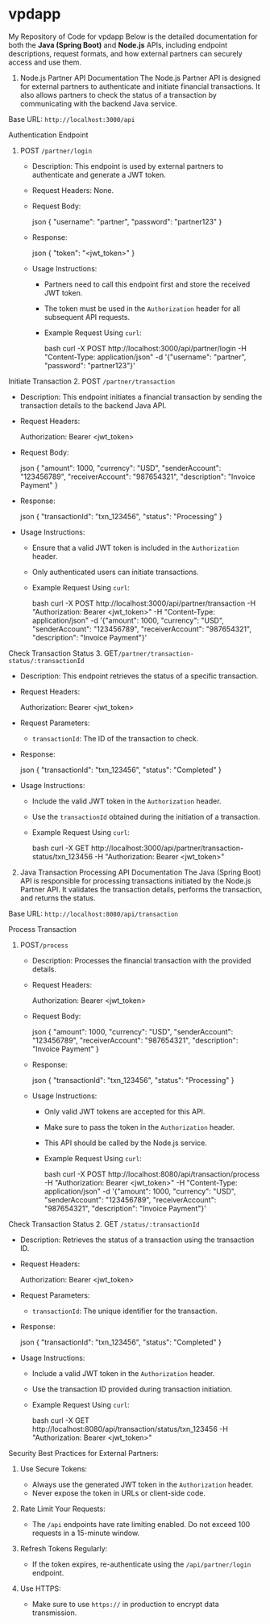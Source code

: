 # vpdapp
My Repository of Code for vpdapp
Below is the detailed documentation for both the **Java (Spring Boot)** and **Node.js** APIs, including endpoint descriptions, request formats, and how external partners can securely access and use them.

 1. Node.js Partner API Documentation
The Node.js Partner API is designed for external partners to authenticate and initiate financial transactions. It also allows partners to check the status of a transaction by communicating with the backend Java service.

Base URL: `http://localhost:3000/api`

Authentication Endpoint
1. POST `/partner/login`
   
   - Description: This endpoint is used by external partners to authenticate and generate a JWT token.
   - Request Headers: None.
   - Request Body:
     
     json
     {
       "username": "partner",
       "password": "partner123"
     }
     
     
   - Response:
     
     json
     {
       "token": "<jwt_token>"
     }
     
     
   - Usage Instructions:
     - Partners need to call this endpoint first and store the received JWT token.
     - The token must be used in the `Authorization` header for all subsequent API requests.
     - Example Request Using `curl`:
       
       bash
       curl -X POST http://localhost:3000/api/partner/login -H "Content-Type: application/json" -d '{"username": "partner", "password": "partner123"}'
      

Initiate Transaction
2. POST `/partner/transaction`
   
   - Description: This endpoint initiates a financial transaction by sending the transaction details to the backend Java API.
   - Request Headers:
     
     
     Authorization: Bearer <jwt_token>
    
     
   - Request Body:
     
     json
     {
       "amount": 1000,
       "currency": "USD",
       "senderAccount": "123456789",
       "receiverAccount": "987654321",
       "description": "Invoice Payment"
     }
    
     
   - Response:
     
     json
     {
       "transactionId": "txn_123456",
       "status": "Processing"
     }
     
     
   - Usage Instructions:
     - Ensure that a valid JWT token is included in the `Authorization` header.
     - Only authenticated users can initiate transactions.
     - Example Request Using `curl`:
       
       bash
       curl -X POST http://localhost:3000/api/partner/transaction -H "Authorization: Bearer <jwt_token>" -H "Content-Type: application/json" -d '{"amount": 1000, "currency": "USD", "senderAccount": "123456789", "receiverAccount": "987654321", "description": "Invoice Payment"}'
      

Check Transaction Status
3. GET`/partner/transaction-status/:transactionId`
   
   - Description: This endpoint retrieves the status of a specific transaction.
   - Request Headers:
     
    
     Authorization: Bearer <jwt_token>
    
     
   - Request Parameters:
     - `transactionId`: The ID of the transaction to check.
     
   - Response:
     
     json
     {
       "transactionId": "txn_123456",
       "status": "Completed"
     }
   
     
   - Usage Instructions:
     - Include the valid JWT token in the `Authorization` header.
     - Use the `transactionId` obtained during the initiation of a transaction.
     - Example Request Using `curl`:
       
       bash
       curl -X GET http://localhost:3000/api/partner/transaction-status/txn_123456 -H "Authorization: Bearer <jwt_token>"
       

2. Java Transaction Processing API Documentation
The Java (Spring Boot) API is responsible for processing transactions initiated by the Node.js Partner API. It validates the transaction details, performs the transaction, and returns the status.

Base URL: `http://localhost:8080/api/transaction`

Process Transaction
1. POST`/process`
   
   - Description: Processes the financial transaction with the provided details.
   - Request Headers:
     
     
     Authorization: Bearer <jwt_token>
     
     
   - Request Body:
     
     json
     {
       "amount": 1000,
       "currency": "USD",
       "senderAccount": "123456789",
       "receiverAccount": "987654321",
       "description": "Invoice Payment"
     }
     
     
   - Response:
     
     json
     {
       "transactionId": "txn_123456",
       "status": "Processing"
     }
     
     
   - Usage Instructions:
     - Only valid JWT tokens are accepted for this API.
     - Make sure to pass the token in the `Authorization` header.
     - This API should be called by the Node.js service.
     - Example Request Using `curl`:
       
       bash
       curl -X POST http://localhost:8080/api/transaction/process -H "Authorization: Bearer <jwt_token>" -H "Content-Type: application/json" -d '{"amount": 1000, "currency": "USD", "senderAccount": "123456789", "receiverAccount": "987654321", "description": "Invoice Payment"}'
       

Check Transaction Status
2. GET `/status/:transactionId`
   
   - Description: Retrieves the status of a transaction using the transaction ID.
   - Request Headers:
     
     
     Authorization: Bearer <jwt_token>
    
     
   - Request Parameters:
     - `transactionId`: The unique identifier for the transaction.
     
   - Response:
     
     json
     {
       "transactionId": "txn_123456",
       "status": "Completed"
     }
     
     
   - Usage Instructions:
     - Include a valid JWT token in the `Authorization` header.
     - Use the transaction ID provided during transaction initiation.
     - Example Request Using `curl`:
       
       bash
       curl -X GET http://localhost:8080/api/transaction/status/txn_123456 -H "Authorization: Bearer <jwt_token>"
       

Security Best Practices for External Partners:
1. Use Secure Tokens:
   - Always use the generated JWT token in the `Authorization` header.
   - Never expose the token in URLs or client-side code.

2. Rate Limit Your Requests:
   - The `/api` endpoints have rate limiting enabled. Do not exceed 100 requests in a 15-minute window.

3. Refresh Tokens Regularly:
   - If the token expires, re-authenticate using the `/api/partner/login` endpoint.

4. Use HTTPS:
   - Make sure to use `https://` in production to encrypt data transmission.
